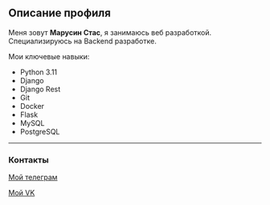 ## Описание профиля
Меня зовут **Марусин Стас**, я занимаюсь веб разработкой. Специализируюсь на Backend разработке.

Мои ключевые навыки:
  * Python 3.11
  * Django
  * Django Rest
  * Git
  * Docker
  * Flask
  * MySQL
  * PostgreSQL

---
### Контакты
[Мой телеграм](https://t.me/stmarusin)

[Мой VK](https://vk.com/stanislav_marusin)

